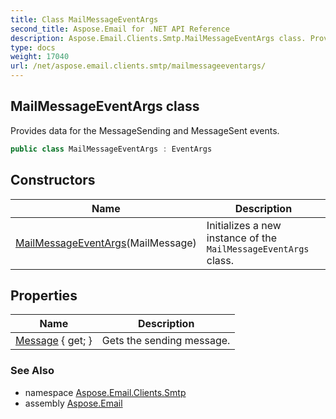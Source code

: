 ```yaml
---
title: Class MailMessageEventArgs
second_title: Aspose.Email for .NET API Reference
description: Aspose.Email.Clients.Smtp.MailMessageEventArgs class. Provides data for the MessageSending and MessageSent events
type: docs
weight: 17040
url: /net/aspose.email.clients.smtp/mailmessageeventargs/
---
```

## MailMessageEventArgs class

Provides data for the MessageSending and MessageSent events.

```csharp
public class MailMessageEventArgs : EventArgs
```

## Constructors

| Name | Description |
| --- | --- |
| [MailMessageEventArgs](mailmessageeventargs/)(MailMessage) | Initializes a new instance of the `MailMessageEventArgs` class. |

## Properties

| Name | Description |
| --- | --- |
| [Message](../../aspose.email.clients.smtp/mailmessageeventargs/message/) { get; } | Gets the sending message. |

### See Also

* namespace [Aspose.Email.Clients.Smtp](../../aspose.email.clients.smtp/)
* assembly [Aspose.Email](../../)


